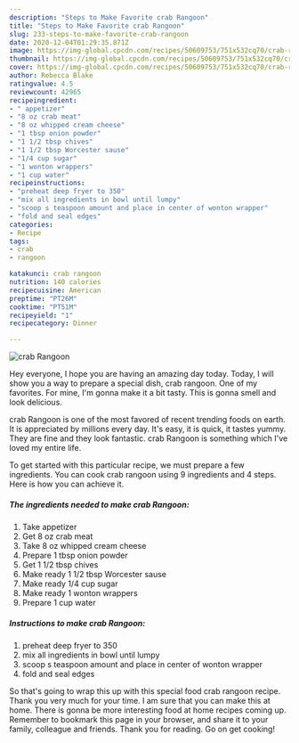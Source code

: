 ```yaml
---
description: "Steps to Make Favorite crab Rangoon"
title: "Steps to Make Favorite crab Rangoon"
slug: 233-steps-to-make-favorite-crab-rangoon
date: 2020-12-04T01:29:35.871Z
image: https://img-global.cpcdn.com/recipes/50609753/751x532cq70/crab-rangoon-recipe-main-photo.jpg
thumbnail: https://img-global.cpcdn.com/recipes/50609753/751x532cq70/crab-rangoon-recipe-main-photo.jpg
cover: https://img-global.cpcdn.com/recipes/50609753/751x532cq70/crab-rangoon-recipe-main-photo.jpg
author: Rebecca Blake
ratingvalue: 4.5
reviewcount: 42965
recipeingredient:
- " appetizer"
- "8 oz crab meat"
- "8 oz whipped cream cheese"
- "1 tbsp onion powder"
- "1 1/2 tbsp chives"
- "1 1/2 tbsp Worcester sause"
- "1/4 cup sugar"
- "1 wonton wrappers"
- "1 cup water"
recipeinstructions:
- "preheat deep fryer to 350"
- "mix all ingredients in bowl until lumpy"
- "scoop s teaspoon amount and place in center of wonton wrapper"
- "fold and seal edges"
categories:
- Recipe
tags:
- crab
- rangoon

katakunci: crab rangoon 
nutrition: 140 calories
recipecuisine: American
preptime: "PT26M"
cooktime: "PT51M"
recipeyield: "1"
recipecategory: Dinner

---
```



![crab Rangoon](https://img-global.cpcdn.com/recipes/50609753/751x532cq70/crab-rangoon-recipe-main-photo.jpg)

Hey everyone, I hope you are having an amazing day today. Today, I will show you a way to prepare a special dish, crab rangoon. One of my favorites. For mine, I'm gonna make it a bit tasty. This is gonna smell and look delicious.

crab Rangoon is one of the most favored of recent trending foods on earth. It is appreciated by millions every day. It's easy, it is quick, it tastes yummy. They are fine and they look fantastic. crab Rangoon is something which I've loved my entire life.




To get started with this particular recipe, we must prepare a few ingredients. You can cook crab rangoon using 9 ingredients and 4 steps. Here is how you can achieve it.

<!--inarticleads1-->

##### The ingredients needed to make crab Rangoon:

1. Take  appetizer
1. Get 8 oz crab meat
1. Take 8 oz whipped cream cheese
1. Prepare 1 tbsp onion powder
1. Get 1 1/2 tbsp chives
1. Make ready 1 1/2 tbsp Worcester sause
1. Make ready 1/4 cup sugar
1. Make ready 1 wonton wrappers
1. Prepare 1 cup water




<!--inarticleads2-->

##### Instructions to make crab Rangoon:

1. preheat deep fryer to 350
1. mix all ingredients in bowl until lumpy
1. scoop s teaspoon amount and place in center of wonton wrapper
1. fold and seal edges




So that's going to wrap this up with this special food crab rangoon recipe. Thank you very much for your time. I am sure that you can make this at home. There is gonna be more interesting food at home recipes coming up. Remember to bookmark this page in your browser, and share it to your family, colleague and friends. Thank you for reading. Go on get cooking!
